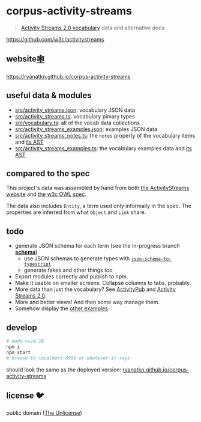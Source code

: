 # corpus-activity-streams

> [Activity Streams 2.0 vocabulary](https://www.w3.org/TR/activitystreams-vocabulary/) data and alternative docs

<https://github.com/w3c/activitystreams>

## website[🕸️](https://ryanatkn.github.io/corpus-activity-streams)

<https://ryanatkn.github.io/corpus-activity-streams>

## useful data & modules

- [src/activity_streams.json](src/activity_streams.json): vocabulary JSON data
- [src/activity_streams.ts](src/activity_streams.ts): vocabulary pimary types
- [src/vocabulary.ts](src/vocabulary.ts): all of the vocab data collections
- [src/activity_streams_examples.json](src/activity_streams_examples.json): examples JSON data
- [src/activity_streams_notes.ts](src/activity_streams_notes.ts):
  the `notes` property of the vocabulary items and
  [its AST](src/activity_streams_notes_ast.json)
- [src/activity_streams_examples.ts](src/activity_streams_examples.ts):
  the vocabulary examples data and
  [its AST](src/activity_streams_examples_ast.json)

## compared to the spec

This project's data was assembled by hand from both
[the ActivityStreams website](https://www.w3.org/TR/activitystreams-vocabulary/) and
[the w3c OWL spec](https://github.com/w3c/activitystreams/blob/master/vocabulary/activitystreams2.owl).

The data also includes `Entity`, a term used only informally in the spec.
The properties are inferred from what `Object` and `Link` share.

## todo

- generate JSON schema for each term (see the in-progress branch
  [**schema**](https://github.com/ryanatkn/corpus-activity-streams/tree/schema))
  - use JSON schemas to generate types with
    [`json-schema-to-typescript`](https://github.com/bcherny/json-schema-to-typescript)
  - generate fakes and other things too
- Export modules correctly and publish to npm.
- Make it usable on smaller screens. Collapse columns to tabs, probably.
- More data than just the vocabulary?
  See [ActivityPub](https://www.w3.org/TR/activitypub/) and
  [Activity Streams 2.0](https://www.w3.org/TR/activitystreams-core/).
- More and better views! And then some way manage them.
- Somehow display the
  [other examples](https://github.com/ryanatkn/corpus-activity-streams/blob/main/src/activity_streams_examples.ts#L1426).

## develop

```bash
# node >=14.16
npm i
npm start
# browse to localhost:8999 or whatever it says
```

should look the same as the deployed version:
[ryanatkn.github.io/corpus-activity-streams](https://ryanatkn.github.io/corpus-activity-streams)

## license 🐦

public domain ([The Unlicense](license))
